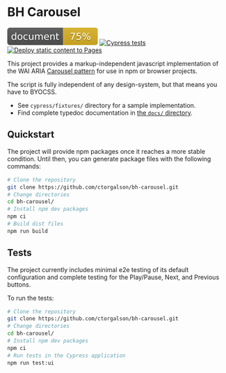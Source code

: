 # BH Carousel

![Documentation coverage](docs/coverage.svg)
[![Cypress tests](https://github.com/ctorgalson/bh-carousel/actions/workflows/test.yml/badge.svg)](https://github.com/ctorgalson/bh-carousel/actions/workflows/test.yml)
[![Deploy static content to Pages](https://github.com/ctorgalson/bh-carousel/actions/workflows/static.yml/badge.svg)](https://github.com/ctorgalson/bh-carousel/actions/workflows/static.yml)

This project provides a markup-independent javascript implementation of the WAI
ARIA [Carousel pattern](https://www.w3.org/WAI/ARIA/apg/patterns/carousel/)
for use in npm or browser projects.

The script is fully independent of any design-system, but that means you have
to BYOCSS.

- See `cypress/fixtures/` directory for a sample implementation.
- Find complete typedoc documentation in [the `docs/` directory](docs/).

## Quickstart

The project will provide npm packages once it reaches a more stable condition.
Until then, you can generate package files with the following commands:

```bash
# Clone the repository
git clone https://github.com/ctorgalson/bh-carousel.git
# Change directories
cd bh-carousel/
# Install npm dev packages
npm ci
# Build dist files
npm run build
```

## Tests

The project currently includes minimal e2e testing of its default configuration
and complete testing for the Play/Pause, Next, and Previous buttons.

To run the tests:

```bash
# Clone the repository
git clone https://github.com/ctorgalson/bh-carousel.git
# Change directories
cd bh-carousel/
# Install npm dev packages
npm ci
# Run tests in the Cypress application
npm run test:ui
```
